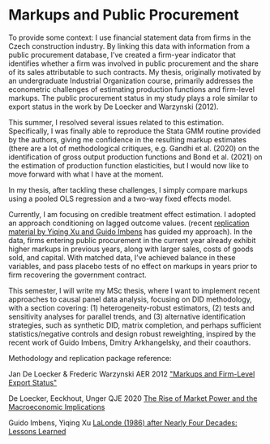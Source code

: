 # Markups and Public Procurement

To provide some context:
I use financial statement data from firms in the Czech construction industry. By linking this data with information from a public procurement database, I’ve created a firm-year indicator that identifies whether a firm was involved in public procurement and the share of its sales attributable to such contracts. My thesis, originally motivated by an undergraduate Industrial Organization course, primarily addresses the econometric challenges of estimating production functions and firm-level markups. The public procurement status in my study plays a role similar to export status in the work by De Loecker and Warzynski (2012).

This summer, I resolved several issues related to this estimation. Specifically, I was finally able to reproduce the Stata GMM routine provided by the authors, giving me confidence in the resulting markup estimates (there are a lot of methodological critiques, e.g. Gandhi et al. (2020) on the identification of gross output production functions and Bond et al. (2021) on the estimation of production function elasticities, but I would now like to move forward with what I have at the moment.

In my thesis, after tackling these challenges, I simply compare markups using a pooled OLS regression and a two-way fixed effects model.

Currently, I am focusing on credible treatment effect estimation. I adopted an approach conditioning on lagged outcome values. (recent [replication material by Yiqing Xu and Guido Imbens](https://github.com/xuyiqing/lalonde) has guided my approach). In the data, firms entering public procurement in the current year already exhibit higher markups in previous years, along with larger sales, costs of goods sold, and capital. With matched data, I’ve achieved balance in these variables, and pass placebo tests of  no effect on markups in years prior to firm recovering the government contract.

[](https://github.com/marek-chadim/Markups-and-Public-Procurement/blob/main/odds.png)
[](https://github.com/marek-chadim/Markups-and-Public-Procurement/blob/main/average.png)
[]((https://github.com/marek-chadim/Markups-and-Public-Procurement/blob/main/att.png))

This semester, I will write my MSc thesis, where I want to implement recent approaches to causal panel data analysis, focusing on DID methodology, with a section covering: (1) heterogeneity-robust estimators, (2) tests and sensitivity analyses for parallel trends, and (3) alternative identification strategies, such as synthetic DID, matrix completion, and perhaps sufficient statistics/negative controls and design robust reweighting, inspired by the recent work of Guido Imbens, Dmitry Arkhangelsky, and their coauthors.



Methodology and replication package reference: 

Jan De Loecker & Frederic Warzynski AER 2012 ["Markups and Firm-Level Export Status"](https://www.aeaweb.org/articles?id=10.1257/aer.102.6.2437)

De Loecker, Eeckhout, Unger QJE 2020 [The Rise of Market Power and the Macroeconomic Implications](https://academic.oup.com/qje/article/135/2/561/5714769?login=true)
    
Guido Imbens, Yiqing Xu [LaLonde (1986) after Nearly Four Decades: Lessons Learned](https://arxiv.org/abs/2406.00827)




